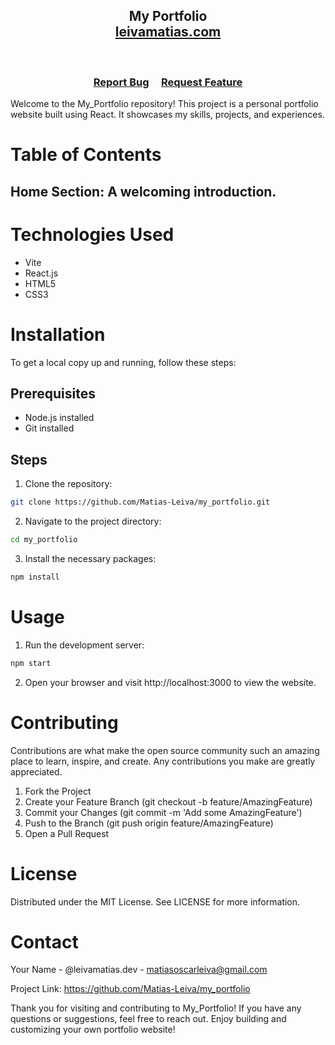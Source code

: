 <h2 align="center">
  My Portfolio<br/>
  <a href="https://leivamatias.com/" target="_blank">leivamatias.com</a>
</h2>

<br/>

<h3 align="center">
    <a href="https://github.com/Matias-Leiva/my_portfolio/issues">Report Bug</a> &nbsp; &nbsp;
    <a href="https://github.com/Matias-Leiva/my_portfolio/issues">Request Feature</a>
</h3>

Welcome to the My_Portfolio repository! This project is a personal portfolio website built using React. It showcases my skills, projects, and experiences.

# Table of Contents

## Home Section: A welcoming introduction.

# Technologies Used

* Vite
* React.js
* HTML5
* CSS3

# Installation

To get a local copy up and running, follow these steps:

## Prerequisites

* Node.js installed
* Git installed

## Steps

1. Clone the repository:

```sh
git clone https://github.com/Matias-Leiva/my_portfolio.git
```

2. Navigate to the project directory:
```sh
cd my_portfolio
```

3. Install the necessary packages:
```sh
npm install
```

# Usage

1. Run the development server:
```sh
npm start
```

2. Open your browser and visit http://localhost:3000 to view the website.

# Contributing

Contributions are what make the open source community such an amazing place to learn, inspire, and create. Any contributions you make are greatly appreciated.

1. Fork the Project
2. Create your Feature Branch (git checkout -b feature/AmazingFeature)
3. Commit your Changes (git commit -m 'Add some AmazingFeature')
4. Push to the Branch (git push origin feature/AmazingFeature)
5. Open a Pull Request

# License

Distributed under the MIT License. See LICENSE for more information.

# Contact
Your Name - @leivamatias.dev - matiasoscarleiva@gmail.com

Project Link: https://github.com/Matias-Leiva/my_portfolio

Thank you for visiting and contributing to My_Portfolio! If you have any questions or suggestions, feel free to reach out. Enjoy building and customizing your own portfolio website!